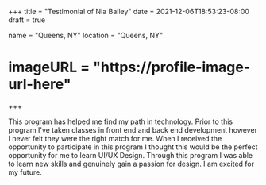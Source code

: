 +++
title = "Testimonial of Nia Bailey"
date = 2021-12-06T18:53:23-08:00
draft = true

name = "Queens, NY"
location = "Queens, NY"
# imageURL = "https://profile-image-url-here"
+++

This program has helped me find my path in technology. Prior to this program I've taken classes in front end and back end development however I never felt they were the right match for me. When I received the opportunity to participate in this program I thought this would be the perfect opportunity for me to learn UI/UX Design. Through this program I was able to learn new skills and genuinely gain a passion for design. I am excited for my future.
